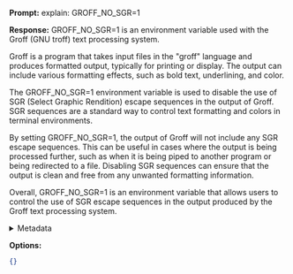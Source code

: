 **Prompt:**
explain: GROFF_NO_SGR=1

**Response:**
GROFF_NO_SGR=1 is an environment variable used with the Groff (GNU troff) text processing system. 

Groff is a program that takes input files in the "groff" language and produces formatted output, typically for printing or display. The output can include various formatting effects, such as bold text, underlining, and color.

The GROFF_NO_SGR=1 environment variable is used to disable the use of SGR (Select Graphic Rendition) escape sequences in the output of Groff. SGR sequences are a standard way to control text formatting and colors in terminal environments.

By setting GROFF_NO_SGR=1, the output of Groff will not include any SGR escape sequences. This can be useful in cases where the output is being processed further, such as when it is being piped to another program or being redirected to a file. Disabling SGR sequences can ensure that the output is clean and free from any unwanted formatting information.

Overall, GROFF_NO_SGR=1 is an environment variable that allows users to control the use of SGR escape sequences in the output produced by the Groff text processing system.

<details><summary>Metadata</summary>

- Duration: 10658 ms
- Datetime: 2023-08-24T11:49:35.368892
- Model: gpt-3.5-turbo-0613

</details>

**Options:**
```json
{}
```

